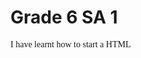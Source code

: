 <!DOCTYPE html>
<html>
  <head>
    <body>
      <h1> Grade 6 SA 1 </h1>
      <p style="font-family:Cooper;">I have learnt how to start a HTML </p>
      <p style="font-size:50px;"I know how to use a header </p>
      <p style="color:red;" Now i know how to use paragraph </p>
    </body>
    </html>
